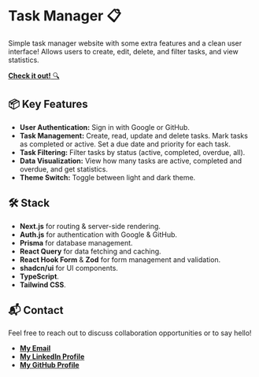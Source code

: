 # Task Manager 📋

Simple task manager website with some extra features and a clean user interface! Allows users to create, edit, delete, and filter tasks, and view statistics.

[**Check it out!** 🔍](https://task-manager-jet-theta.vercel.app)

## 📦 Key Features

- **User Authentication:** Sign in with Google or GitHub.
- **Task Management:** Create, read, update and delete tasks. Mark tasks as completed or active. Set a due date and priority for each task.
- **Task Filtering:** Filter tasks by status (active, completed, overdue, all).
- **Data Visualization:** View how many tasks are active, completed and overdue, and get statistics.
- **Theme Switch:** Toggle between light and dark theme.

## 🛠️ Stack

- **Next.js** for routing & server-side rendering.
- **Auth.js** for authentication with Google & GitHub.
- **Prisma** for database management.
- **React Query** for data fetching and caching.
- **React Hook Form** & **Zod** for form management and validation.
- **shadcn/ui** for UI components.
- **TypeScript**.
- **Tailwind CSS**.

## 📬 Contact

Feel free to reach out to discuss collaboration opportunities or to say hello!

- [**My Email**](mailto:ayanalam0025@gmail.com)
- [**My LinkedIn Profile**](https://www.linkedin.com/in/ayan-alam-2052a9228/)
- [**My GitHub Profile**](https://github.com/Ayan-Alam25)
